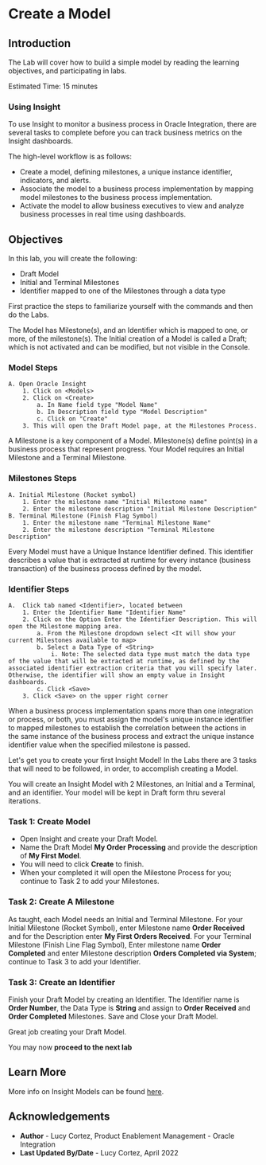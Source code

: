 # Create a Model

## Introduction

The Lab will cover how to build a simple model by reading the learning objectives, and participating in labs. 

Estimated Time: 15 minutes

### Using Insight
To use Insight to monitor a business process in Oracle Integration, there are several tasks to complete before you can track business metrics on the Insight dashboards.

The high-level workflow is as follows:
* Create a model, defining milestones, a unique instance identifier, indicators, and alerts.
* Associate the model to a business process implementation by mapping model milestones to the business process implementation.
* Activate the model to allow business executives to view and analyze business processes in real time using dashboards.


## Objectives
In this lab, you will create the following:
- Draft Model
- Initial and Terminal Milestones
- Identifier mapped to one of the Milestones through a data type

First practice the steps to familiarize yourself with the commands and then do the Labs.

The Model has Milestone(s), and an Identifier which is mapped to one, or more, of the milestone(s). The Initial creation of a Model is called a Draft; which is not activated and can be modified, but not visible in the Console.

### Model Steps

    A. Open Oracle Insight
        1. Click on <Models>
        2. Click on <Create>
            a. In Name field type "Model Name"
            b. In Description field type "Model Description" 
            c. Click on "Create"
        3. This will open the Draft Model page, at the Milestones Process.

A Milestone is a key component of a Model. Milestone(s) define point(s) in a business process that represent progress. Your Model requires an Initial Milestone and a Terminal Milestone. <br />

### Milestones Steps

    A. Initial Milestone (Rocket symbol) 
        1. Enter the milestone name "Initial Milestone name"
        2. Enter the milestone description "Initial Milestone Description"
    B. Terminal Milestone (Finish Flag Symbol)
        1. Enter the milestone name "Terminal Milestone Name"
        2. Enter the milestone description "Terminal Milestone Description"

Every Model must have a Unique Instance Identifier defined. This identifier describes a value that is extracted at runtime for every instance (business transaction) of the business process defined by the model. <br />

### Identifier Steps

    A.  Click tab named <Identifier>, located between 
        1. Enter the Identifier Name "Identifier Name"
        2. Click on the Option Enter the Identifier Description. This will open the Milestone mapping area.
            a. From the Milestone dropdown select <It will show your current Milestones available to map>
            b. Select a Data Type of <String>
                i. Note: The selected data type must match the data type of the value that will be extracted at runtime, as defined by the associated identifier extraction criteria that you will specify later. Otherwise, the identifier will show an empty value in Insight dashboards.
            c. Click <Save>
        3. Click <Save> on the upper right corner

When a business process implementation spans more than one integration or process, or both, you must assign the model's unique instance identifier to mapped milestones to establish the correlation between the actions in the same instance of the business process and extract the unique instance identifier value when the specified milestone is passed. <br />

Let's get you to create your first Insight Model! In the Labs there are 3 tasks that will need to be followed, in order, to accomplish creating a Model. 

You will create an Insight Model with 2 Milestones, an Initial and a Terminal, and an identifier. Your model will be kept in Draft form thru several iterations. 

### Task 1: Create Model

* Open Insight and create your Draft Model. 
* Name the Draft Model **My Order Processing** and provide the description of **My First Model**. 
* You will need to click **Create** to finish. 
* When your completed it will open the Milestone Process for you; continue to Task 2 to add your Milestones.
     
### Task 2: Create A Milestone

As taught, each Model needs an Initial and Terminal Milestone. For your Initial Milestone (Rocket Symbol), enter Milestone name **Order Received** and for the Description enter **My First Orders Received**. For your Terminal Milestone (Finish Line Flag Symbol), Enter milestone name **Order Completed** and enter Milestone description **Orders Completed via System**; continue to Task 3 to add your Identifier.
    
### Task 3: Create an Identifier

Finish your Draft Model by creating an Identifier. The Identifier name is  **Order Number**, the Data Type is **String** and assign to **Order Received** and **Order Completed** Milestones.
Save and Close your Draft Model.

Great job creating your Draft Model.<br /> 

You may now **proceed to the next lab**

## Learn More

More info on Insight Models can be found [here](https://docs.oracle.com/en/cloud/paas/integration-cloud/user-int-insight-oci/work-models-integration-insight.html).

## Acknowledgements

* **Author** - Lucy Cortez, Product Enablement Management - Oracle Integration
* **Last Updated By/Date** - Lucy Cortez, April 2022
